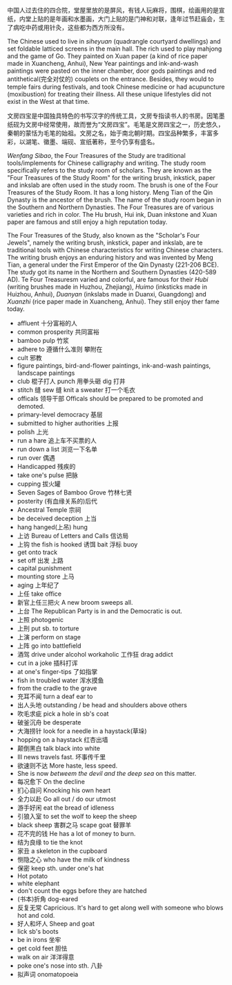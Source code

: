 中国人过去住的四合院，堂屋里放的是屏风，有钱人玩麻将，围棋，绘画用的是宣纸，内堂上贴的是年画和水墨画，大门上贴的是门神和对联，逢年过节赶庙会，生了病吃中药或用针灸，这些都为西方所没有。

The Chinese used to live in *siheyuan* (quadrangle courtyard dwellings) and set foldable latticed screens in the main hall. The rich used to play mahjong and the game of Go. They painted on Xuan paper (a kind of rice paper made in Xuancheng, Anhui), New Year paintings and ink-and-wash paintings were pasted on the inner chamber, door gods paintings and red antithetical(完全对仗的) couplets on the entrance. Besides, they would to temple fairs during festivals, and took Chinese medicine or had acupuncture (moxibustion) for treating their illness. All these unique lifestyles did not exist in the West at that time.

文房四宝是中国独具特色的书写汉字的传统工具，文房专指读书人的书房。因笔墨纸砚为文房中经常使用，故而誉为“文房四宝”。毛笔是文房四宝之一，历史悠久，秦朝的蒙恬为毛笔的始祖。文房之名，始于南北朝时期。四宝品种繁多，丰富多彩，以湖笔、徽墨、端砚、宣纸著称，至今仍享有盛名。

*Wenfang Sibao*, the Four Treasures of the Study are traditional tools/implements for Chinese calligraphy and writing. The study room specifically refers to the study room of scholars. They are known as the "Four Treasures of the Study Room" for the writing brush, inkstick, paper and inkslab are often used in the study room. The brush is one of the Four Treasures of the Study Room. It has a long history. Meng Tian of the Qin Dynasty is the ancestor of the brush. The name of the study room began in the Southern and Northern Dynasties. The Four Treasures are of various varieties and rich in color. The Hu brush, Hui ink, Duan inkstone and Xuan paper are famous and still enjoy a high reputation today.

The Four Treasures of the Study, also known as the "Scholar's Four Jewels", namely the writing brush, inkstick, paper and inkslab, are te traditional tools with Chinese characteristics for writing Chinese characters. The writing brush enjoys an enduring history and was invented by Meng Tian, a general under the First Emperor of the Qin Dynasty (221-206 BCE). The study got its name in the Northern and Southern Dynasties (420-589 AD). Te Four Treasuresm varied and colorful, are famous for their *Hubi* (writing brushes made in Huzhou, Zhejiang), *Huimo* (inksticks made in Huizhou, Anhui), *Duanyan* (inkslabs made in Duanxi, Guangdong) and *Xuanzhi* (rice paper made in Xuancheng, Anhui). They still enjoy ther fame today.

- affluent 十分富裕的人
- common prosperity 共同富裕
- bamboo pulp 竹浆
- adhere to 遵循什么准则 攀附在
- cult 邪教
- figure paintings, bird-and-flower paintings, ink-and-wash paintings, landscape paintings
- club 棍子打人 punch 用拳头砸 dig 打井
- stitch 缝 sew 缝 knit a sweater 打一个毛衣
- officals 领导干部 Officals should be prepared to be promoted and demoted.
- primary-level democracy 基层
- submitted to higher authorities 上报
- polish 上光
- run a hare 追上车不买票的人
- run down a list 浏览一下名单
- run over 偶遇
- Handicapped 残疾的
- take one's pulse 把脉
- cupping 拔火罐
- Seven Sages of Bamboo Grove 竹林七贤
- posterity (有血缘关系的)后代
- Ancestral Temple 宗祠
- be deceived deception 上当
- hang hanged(上吊) hung
- 上访 Bureau of Letters and Calls 信访局 
- 上钩 the fish is hooked 诱饵 bait 浮标 buoy
- get onto track
- set off 出发 上路
- capital punishment
- mounting store 上马
- aging 上年纪了
- 上任 take office
- 新官上任三把火 A new broom sweeps all.
- 上台 The Republican Party is in and the Democratic is out.
- 上照 photogenic
- 上刑 put sb. to torture
- 上演 perform on stage
- 上阵 go into battlefield
- 酒驾 drive under alcohol    workaholic 工作狂 drag addict
- cut in a joke 插科打诨
- at one's finger-tips 了如指掌
- fish in troubled water 浑水摸鱼
- from the cradle to the grave
- 充耳不闻 turn a deaf ear to
- 出人头地 outstanding / be head and shoulders above others
- 吹毛求疵 pick a hole in sb's coat
- 破釜沉舟 be desperate
- 大海捞针 look for a needle in a haystack(草垛)
- hopping on a haystack 红杏出墙
- 颠倒黑白 talk black into white
- Ill news travels fast. 坏事传千里
- 欲速则不达 More haste, less speed.
- She is now *betweem the devil and the deep sea* on this matter.
- 每况愈下 On the decline
- 扪心自问 Knocking his own heart
- 全力以赴 Go all out / do our utmost
- 游手好闲 eat the bread of idleness
- 引狼入室 to set the wolf to keep the sheep
- black sheep 害群之马 scape goat 替罪羊
- 花不完的钱 He has a lot of money to burn.
- 结为良缘 to tie the knot
- 家丑 a skeleton in the cupboard
- 恻隐之心 who have the milk of kindness
- 保密 keep sth. under one's hat
- Hot potato
- white elephant
- don't count the eggs before they are hatched
- (书本)折角 dog-eared
- 反复无常 Capricious. It's hard to get along well with someone who blows hot and cold.
- 好人和坏人 Sheep and goat
- lick sb's boots
- be in irons 坐牢
- get cold feet 胆怯
- walk on air 洋洋得意
- poke one's nose into sth. 八卦
- 拟声词 onomatopoeia